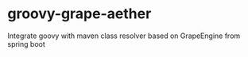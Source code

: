 # groovy-grape-aether
Integrate goovy with maven class resolver based on GrapeEngine from spring boot
